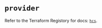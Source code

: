 # `provider`

Refer to the Terraform Registory for docs: [`hcs`](https://registry.terraform.io/providers/hashicorp/hcs/0.5.1/docs).
